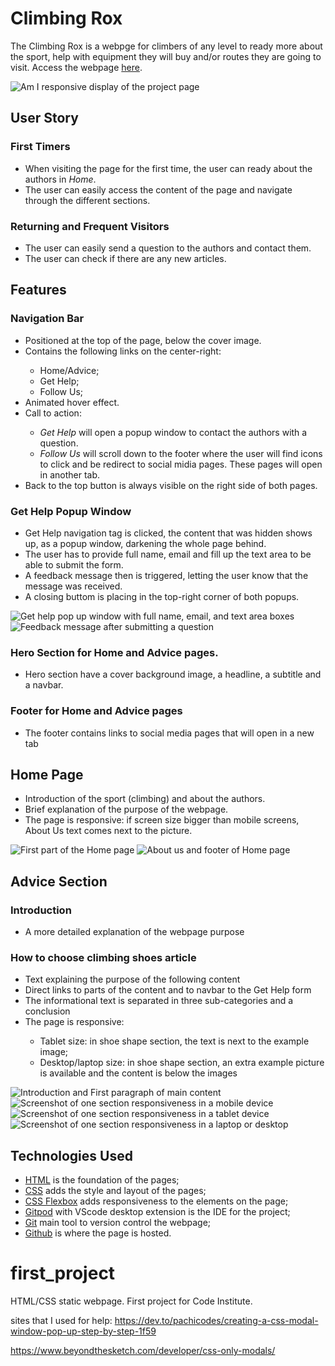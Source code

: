 <h1>Climbing Rox</h1>

The Climbing Rox is a webpge for climbers of any level to ready more about the sport, help with equipment they will buy and/or routes they are going to visit.
Access the webpage <a href="https://mariaciceri.github.io/first_project/" target="_blank">here</a>.

![Am I responsive display of the project page](assets/images/responsive.png)

<h2>User Story</h2>
<h3>First Timers</h3>
<ul>
    <li>When visiting the page for the first time, the user can ready about the authors in <em>Home</em>.</li>
    <li>The user can easily access the content of the page and navigate through the different sections.</li>
</ul>

<h3>Returning and Frequent Visitors</h3>
<ul>
    <li>The user can easily send a question to the authors and contact them.</li>
    <li>The user can check if there are any new articles.</li>
</ul>


<h2>Features</h2>

<h3>Navigation Bar</h3>
<ul>
    <li>Positioned at the top of the page, below the cover image.</li>
    <li>Contains the following links on the center-right:</li>
        <ul>
            <li>Home/Advice;</li>
            <li>Get Help;</li>
            <li>Follow Us;</li>
        </ul>
    <li> Animated hover effect.</li>
    <li>Call to action:</li>
        <ul>
            <li><em>Get Help</em> will open a popup window to contact the authors with a question.</li>
            <li><em>Follow Us</em> will scroll down to the footer where the user will find icons to click and be redirect to social midia pages. These pages will open in another tab.</li>
        </ul>
    <li>Back to the top button is always visible on the right side of both pages.</li>
</ul>

<h3>Get Help Popup Window</h3>
<ul>
    <li>Get Help navigation tag is clicked, the content that was hidden shows up, as a popup window, darkening the whole page behind.</li>
    <li>The user has to provide full name, email and fill up the text area to be able to submit the form.</li>
    <li>A feedback message then is triggered, letting the user know that the message was received.</li>
    <li>A closing buttom is placing in the top-right corner of both popups.</li>
</ul>

![Get help pop up window with full name, email, and text area boxes](assets/images/popup1.png)
![Feedback message after submitting a question](assets/images/popup2.png)

<h3>Hero Section for Home and Advice pages.</h3>
<ul>
    <li>Hero section have a cover background image, a headline, a subtitle and a navbar.</li>
</ul>

<h3>Footer for Home and Advice pages</h3>
<ul>
    <li>The footer contains links to social media pages that will open in a new tab</li>
</ul>

<h2>Home Page</h2>
<ul>
    <li>Introduction of the sport (climbing) and about the authors.</li>
    <li>Brief explanation of the purpose of the webpage.</li>
    <li>The page is responsive: if screen size bigger than mobile screens, About Us text comes next to the picture.</li>
</ul>

![First part of the Home page](assets/images/rox1.png)
![About us and footer of Home page](assets/images/rox2.png)


<h2>Advice Section</h2>
<h3>Introduction</h3>
<ul>
    <li>A more detailed explanation of the webpage purpose</li>
</ul>

<h3>How to choose climbing shoes article</h3>
<ul>
    <li>Text explaining the purpose of the following content</li>
    <li>Direct links to parts of the content and to navbar to the Get Help form</li>
    <li>The informational text is separated in three sub-categories and a conclusion</li>
    <li>The page is responsive:</li>
    <ul>
        <li>Tablet size: in shoe shape section, the text is next to the example image;</li>
        <li>Desktop/laptop size: in shoe shape section, an extra example picture is available and the content is below the images</li>
    </ul>
</ul>

![Introduction and First paragraph of main content](assets/images/advice1.png)
![Screenshot of one section responsiveness in a mobile device](assets/images/advice2.png)
![Screenshot of one section responsiveness in a tablet device](assets/images/advice3.png)
![Screenshot of one section responsiveness in a laptop or desktop](assets/images/advice4.png)


<h2>Technologies Used</h2>
<ul>
    <li><a href="https://developer.mozilla.org/en-US/docs/Web/HTML" target="_blank">HTML</a> is the foundation of the pages;</li>
    <li><a href="https://developer.mozilla.org/en-US/docs/Web/CSS" target="_blank">CSS</a> adds the style and layout of the pages;</li>
    <li><a href="https://developer.mozilla.org/en-US/docs/Learn/CSS/CSS_layout/Flexbox" target="_blank">CSS Flexbox</a> adds responsiveness to the elements on the page;</li>
    <li><a href="https://gitpod.io/" target="_blank">Gitpod</a> with VScode desktop extension is the IDE for the project;</li>
    <li><a href="https://git-scm.com/" target="_blank">Git</a> main tool to version control the webpage;</li>
    <li><a href="https://github.com/" target="_blank">Github</a> is where the page is hosted.</li>
</ul>








# first_project
HTML/CSS static webpage. First project for Code Institute.


sites that I used for help: <https://dev.to/pachicodes/creating-a-css-modal-window-pop-up-step-by-step-1f59>

<https://www.beyondthesketch.com/developer/css-only-modals/>
